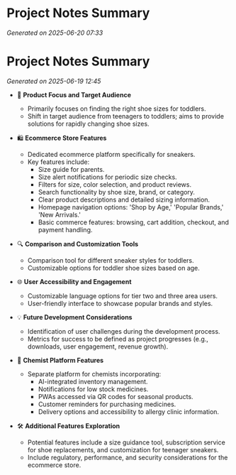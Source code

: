 # Project Notes Summary

*Generated on 2025-06-20 07:33*

# Project Notes Summary

*Generated on 2025-06-19 12:45*

- 👟 **Product Focus and Target Audience**
  - Primarily focuses on finding the right shoe sizes for toddlers.
  - Shift in target audience from teenagers to toddlers; aims to provide solutions for rapidly changing shoe sizes.

- 🛍️ **Ecommerce Store Features**
  - Dedicated ecommerce platform specifically for sneakers.
  - Key features include:
    - Size guide for parents.
    - Size alert notifications for periodic size checks.
    - Filters for size, color selection, and product reviews.
    - Search functionality by shoe size, brand, or category.
    - Clear product descriptions and detailed sizing information.
    - Homepage navigation options: 'Shop by Age,' 'Popular Brands,' 'New Arrivals.'
    - Basic commerce features: browsing, cart addition, checkout, and payment handling.

- 🔍 **Comparison and Customization Tools**
  - Comparison tool for different sneaker styles for toddlers.
  - Customizable options for toddler shoe sizes based on age.

- 🌐 **User Accessibility and Engagement**
  - Customizable language options for tier two and three area users.
  - User-friendly interface to showcase popular brands and styles.

- 💡 **Future Development Considerations**
  - Identification of user challenges during the development process.
  - Metrics for success to be defined as project progresses (e.g., downloads, user engagement, revenue growth).

- 🏥 **Chemist Platform Features**
  - Separate platform for chemists incorporating:
    - AI-integrated inventory management.
    - Notifications for low stock medicines.
    - PWAs accessed via QR codes for seasonal products.
    - Customer reminders for purchasing medicines.
    - Delivery options and accessibility to allergy clinic information.

- 🛠️ **Additional Features Exploration**
  - Potential features include a size guidance tool, subscription service for shoe replacements, and customization for teenager sneakers.
  - Include regulatory, performance, and security considerations for the ecommerce store.